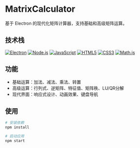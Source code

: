 # MatrixCalculator

基于 Electron 的现代化矩阵计算器，支持基础和高级矩阵运算。

## 技术栈
[![Electron](https://img.shields.io/badge/Electron-47848F?style=flat-square&logo=electron&logoColor=white)](https://www.electronjs.org/) [![Node.js](https://img.shields.io/badge/Node.js-339933?style=flat-square&logo=node.js&logoColor=white)](https://nodejs.org/) [![JavaScript](https://img.shields.io/badge/JavaScript-F7DF1E?style=flat-square&logo=javascript&logoColor=black)](https://developer.mozilla.org/en-US/docs/Web/JavaScript) [![HTML5](https://img.shields.io/badge/HTML5-E34F26?style=flat-square&logo=html5&logoColor=white)](https://developer.mozilla.org/en-US/docs/Web/HTML) [![CSS3](https://img.shields.io/badge/CSS3-1572B6?style=flat-square&logo=css3&logoColor=white)](https://developer.mozilla.org/en-US/docs/Web/CSS) [![Math.js](https://img.shields.io/badge/Math.js-yellow?style=flat-square&logo=javascript&logoColor=black)](https://mathjs.org/)

## 功能
- 基础运算：加法、减法、乘法、转置
- 高级运算：行列式、逆矩阵、特征值、矩阵秩、LU/QR分解
- 现代界面：响应式设计、动画效果、键盘导航

## 使用
```bash
# 安装依赖
npm install

# 启动应用
npm start
```
